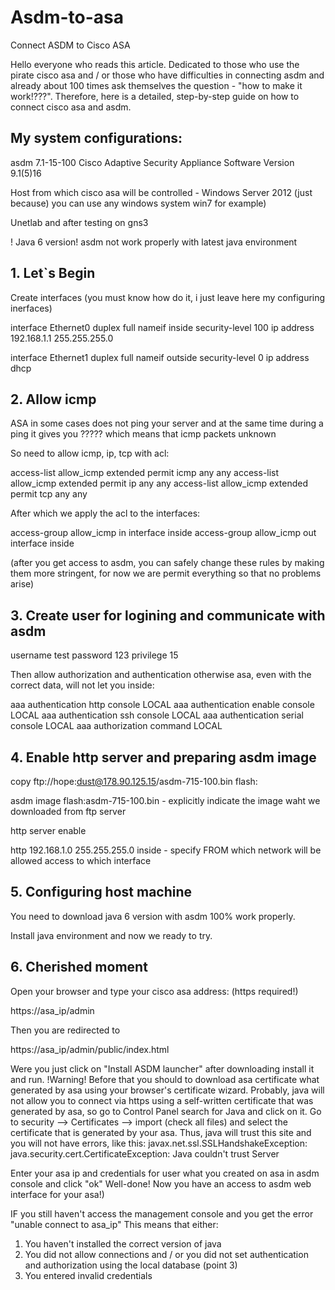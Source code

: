 # Asdm-to-asa
Connect ASDM to Cisco ASA

Hello everyone who reads this article. Dedicated to those who use the pirate cisco asa and / or those who have difficulties in connecting asdm and already about 100 times ask themselves the question - "how to make it work!???". Therefore, here is a detailed, step-by-step guide on how to connect cisco asa and asdm.

## My system configurations: 

asdm 7.1-15-100
Cisco Adaptive Security Appliance Software Version 9.1(5)16 

Host from which cisco asa will be controlled - Windows Server 2012 (just because) you can use any windows system win7 for example) 

Unetlab and after testing on gns3 

! Java 6 version! asdm not work properly with latest java environment

## 1. Let`s Begin 
Create interfaces (you must know how do it, i just leave here my configuring inerfaces)

interface Ethernet0
 duplex full
 nameif inside
 security-level 100
 ip address 192.168.1.1 255.255.255.0

interface Ethernet1
 duplex full
 nameif outside
 security-level 0
 ip address dhcp

## 2. Allow icmp

ASA in some cases does not ping your server and at the same time during a ping it gives you ????? which means that icmp packets unknown 

So need to allow icmp, ip, tcp with acl:

access-list allow_icmp extended permit icmp any any
access-list allow_icmp extended permit ip any any
access-list allow_icmp extended permit tcp any any

After which we apply the acl to the interfaces:

access-group allow_icmp in interface inside
access-group allow_icmp out interface inside


(after you get access to asdm, you can safely change these rules by making them more stringent, for now we are permit everything so that no problems arise)

## 3. Create user for logining and communicate with asdm

username test password 123 privilege 15
 
Then allow authorization and authentication otherwise asa, even with the correct data, will not let you inside:

aaa authentication http console LOCAL
aaa authentication enable console LOCAL
aaa authentication ssh console LOCAL
aaa authentication serial console LOCAL
aaa authorization command LOCAL

## 4. Enable http server and preparing asdm image

copy ftp://hope:dust@178.90.125.15/asdm-715-100.bin flash:

asdm image flash:asdm-715-100.bin - explicitly indicate the image waht we downloaded from ftp server

http server enable

http 192.168.1.0 255.255.255.0 inside - specify FROM which network will be allowed access to which interface 

## 5. Configuring host machine 

You need to download java 6 version with asdm 100% work properly. 

Install java environment and now we ready to try. 

## 6. Cherished moment 

Open your browser and type your cisco asa address: (https required!)

https://asa_ip/admin

Then you are redirected to 

https://asa_ip/admin/public/index.html

Were you just click on "Install ASDM launcher" after downloading install it and run. 
!Warning! Before that you should to download asa certificate what generated by asa using your browser's certificate wizard. Probably, java will not allow you to connect via https using a self-written certificate that was generated by asa, so go to Control Panel search for Java and click on it. Go to security --> Certificates --> import (check all files) and select the certificate that is generated by your asa. 
Thus, java will trust this site and you will not have errors, like this:
javax.net.ssl.SSLHandshakeException: java.security.cert.CertificateException: Java couldn't trust Server 

Enter your asa ip and credentials for user what you created on asa in asdm console and click "ok"
Well-done! Now you have an access to asdm web interface for your asa!) 

IF you still haven't access the management console and you get the error "unable connect to asa_ip" This means that either:
1. You haven't installed the correct version of java 
2. You did not allow connections and / or you did not set authentication and authorization using the local database (point 3) 
3. You entered invalid credentials

